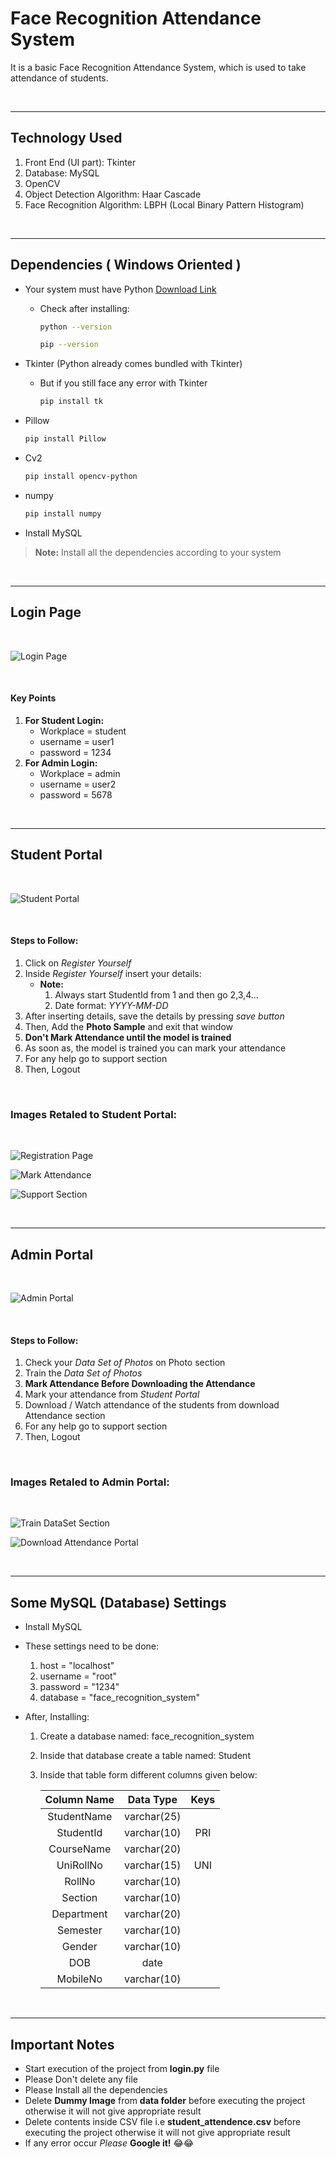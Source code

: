 # Face Recognition Attendance System
It is a basic Face Recognition Attendance System, which is used to take attendance of students.

&nbsp;

___
## Technology Used
1. Front End (UI part): Tkinter
1. Database: MySQL
1. OpenCV
1. Object Detection Algorithm: Haar Cascade
1. Face Recognition Algorithm: LBPH (Local Binary Pattern Histogram)

&nbsp;

___
## Dependencies ( Windows Oriented )
* Your system must have Python [Download Link](https://www.python.org/downloads/)

    * Check after installing:

        ```bash
        python --version

        pip --version
        ```

* Tkinter (Python already comes bundled with Tkinter)

    * But if you still face any error with Tkinter

        ```bash
        pip install tk
        ```

* Pillow 

    ```bash
    pip install Pillow
    ```

* Cv2

    ```bash
    pip install opencv-python
    ```

* numpy

    ```bash
    pip install numpy
    ```

* Install MySQL

> __Note:__ Install all the dependencies according to your system


&nbsp;

___
## Login Page
&nbsp;

![Login Page](readmeFileImages/loginpage.png "Login Page")

&nbsp;
#### Key Points

1. __For Student Login:__
    * Workplace = student
    * username = user1
    * password = 1234
2. __For Admin Login:__
    * Workplace = admin
    * username = user2
    * password = 5678

&nbsp;


___
## Student Portal
&nbsp;

![Student Portal](readmeFileImages/studentportal.png "Student Portal")

&nbsp;
#### Steps to Follow:
1. Click on _Register Yourself_
1. Inside _Register Yourself_ insert your details:
    * __Note:__
        1. Always start StudentId from 1 and then go 2,3,4...
        1. Date format: _YYYY-MM-DD_
1. After inserting details, save the details by pressing _save button_
1. Then, Add the __Photo Sample__ and exit that window
1. __Don't Mark Attendance until the model is trained__
1. As soon as, the model is trained you can mark your attendance
1. For any help go to support section
1. Then, Logout

&nbsp;
### Images Retaled to Student Portal:
&nbsp;

![Registration Page](readmeFileImages/register.png "Register Yourself")
&nbsp;

![Mark Attendance](readmeFileImages/markattendence.png "Mark Attendance")
&nbsp;

![Support Section](readmeFileImages/supportimage.png "Support Section")

&nbsp;

___
## Admin Portal
&nbsp;

![Admin Portal](readmeFileImages/admin.png "Admin Page")

&nbsp;
#### Steps to Follow:
1. Check your _Data Set of Photos_ on Photo section
1. Train the _Data Set of Photos_
1. __Mark Attendance Before Downloading the Attendance__
1. Mark your attendance from _Student Portal_
1. Download / Watch attendance of the students from download Attendance section
1. For any help go to support section
1. Then, Logout

&nbsp;
### Images Retaled to Admin Portal:
&nbsp;

![Train DataSet Section](readmeFileImages/traindataset.png "Train DataSet Section")
&nbsp;

![Download Attendance Portal](readmeFileImages/downloadattendance.png "Download Attendance Portal")

&nbsp;

___
## Some MySQL (Database) Settings

* Install MySQL

* These settings need to be done:
    1. host = "localhost"
    1. username = "root"
    1. password = "1234"
    1. database = "face_recognition_system"

* After, Installing:
   
   1. Create a database named: face_recognition_system
   2. Inside that database create a table named: Student
   3. Inside that table form different columns given below:
  
      |Column Name|Data Type|Keys|
      |:-:|:-:|:-:|
      |StudentName|varchar(25)|
      |StudentId|varchar(10)|PRI|
      |CourseName|varchar(20)|
      |UniRollNo|varchar(15)|UNI|
      |RollNo|varchar(10)|
      |Section|varchar(10)|
      |Department|varchar(20)|
      |Semester|varchar(10)|
      |Gender|varchar(10)|
      |DOB|date|
      |MobileNo|varchar(10)|


&nbsp;

___
## Important Notes

* Start execution of the project from __login.py__ file
* Please Don't delete any file
* Please Install all the dependencies
* Delete __Dummy Image__ from __data folder__ before executing the project otherwise it will not give appropriate result
* Delete contents inside CSV file i.e __student_attendence.csv__ before executing the project otherwise it will not give appropriate result
* If any error occur _Please_ __Google it!__ 😂😂
